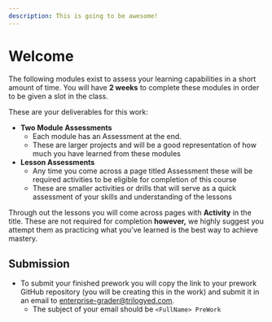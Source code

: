 ```yaml
---
description: This is going to be awesome!
---
```


# Welcome

The following modules exist to assess your learning capabilities in a short amount of time. You will have **2 weeks** to complete these modules in order to be given a slot in the class.

These are your deliverables for this work:

* **Two Module Assessments**
  * Each module has an Assessment at the end.
  * These are larger projects and will be a good representation of how much you have learned from these modules
* **Lesson Assessments**
  * Any time you come across a page titled Assessment these will be required activities to be eligible for completion of this course
  * These are smaller activities or drills that will serve as a quick assessment of your skills and understanding of the lessons

Through out the lessons you will come across pages with **Activity** in the title. These are not required for completion **however,** we highly suggest you attempt them as practicing what you've learned is the best way to achieve mastery.

## Submission

* To submit your finished prework you will copy the link to your prework GitHub repository \(you will be creating this in the work\) and submit it in an email to [enterprise-grader@trilogyed.com](mailto:enterprise-grader@trilogyed.com).
  * The subject of your email should be `<FullName> PreWork`

